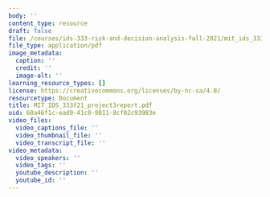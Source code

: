 ```yaml
---
body: ''
content_type: resource
draft: false
file: /courses/ids-333-risk-and-decision-analysis-fall-2021/mit_ids_333f21_project3report2.pdf
file_type: application/pdf
image_metadata:
  caption: ''
  credit: ''
  image-alt: ''
learning_resource_types: []
license: https://creativecommons.org/licenses/by-nc-sa/4.0/
resourcetype: Document
title: MIT_IDS_333f21_project3report.pdf
uid: 60a46f1c-ead9-41c0-9811-8cf02c93983e
video_files:
  video_captions_file: ''
  video_thumbnail_file: ''
  video_transcript_file: ''
video_metadata:
  video_speakers: ''
  video_tags: ''
  youtube_description: ''
  youtube_id: ''
---
```

